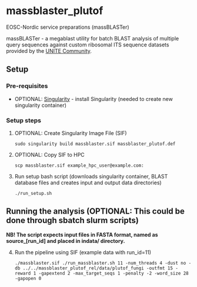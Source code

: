 # massblaster_plutof
EOSC-Nordic service preparations (massBLASTer)

massBLASTer - a megablast utility for batch BLAST analysis of multiple query sequences against custom ribosomal ITS sequence datasets provided by the [UNITE Community](https://unite.ut.ee).

## Setup

### Pre-requisites

* OPTIONAL: [Singularity](https://sylabs.io/singularity/) - install Singularity (needed to create new singularity container)

### Setup steps

1. OPTIONAL: Create Singularity Image File (SIF)
    ```console
    sudo singularity build massblaster.sif massblaster_plutof.def
    ```

2. OPTIONAL: Copy SIF to HPC
    ```console
    scp massblaster.sif example_hpc_user@example.com:
    ```

3. Run setup bash script (downloads singularity container, BLAST database files and creates input and output data directories)
    ```console
    ./run_setup.sh
    ```

## Running the analysis (OPTIONAL: This could be done through sbatch slurm scripts)

**NB! The script expects input files in FASTA format, named as source_[run_id] and placed in indata/ directory.**

4. Run the pipeline using SIF (example data with run_id=11)
    ```console
    ./massblaster.sif ./run_massblaster.sh 11 -num_threads 4 -dust no -db ../../massblaster_plutof_rel/data/plutof_fungi -outfmt 15 -reward 1 -gapextend 2 -max_target_seqs 1 -penalty -2 -word_size 28 -gapopen 0
    ```
